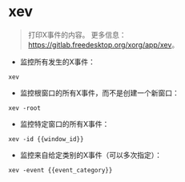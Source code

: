 # xev

> 打印X事件的内容。
> 更多信息：<https://gitlab.freedesktop.org/xorg/app/xev>。

- 监控所有发生的X事件：

`xev`

- 监控根窗口的所有X事件，而不是创建一个新窗口：

`xev -root`

- 监控特定窗口的所有X事件：

`xev -id {{window_id}}`

- 监控来自给定类别的X事件（可以多次指定）：

`xev -event {{event_category}}`